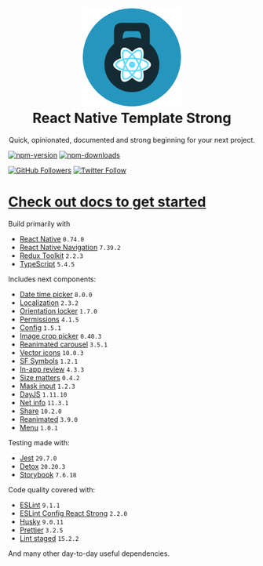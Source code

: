 <h1 align="center">
    <img src="./website/static/img/strong.png" alt="strong"/>
    <br/>
    React Native Template Strong
    <br/>
</h1>

<p align="center">
    Quick, opinionated, documented and strong beginning for your next project.
</p>

[![npm-version](https://img.shields.io/npm/v/react-native-template-strong)](https://www.npmjs.com/package/react-native-template-strong)
[![npm-downloads](https://img.shields.io/npm/dt/react-native-template-strong)](https://www.npmjs.com/package/react-native-template-strong)

[![GitHub Followers](https://img.shields.io/github/followers/svbutko?label=Follow%20%40svbutko&style=social)](https://github.com/svbutko)
[![Twitter Follow](https://img.shields.io/twitter/follow/svbutko?label=Follow%20%40svbutko&style=social)](https://twitter.com/svbutko)

# [Check out docs to get started](https://svbutko.github.io/react-native-template-strong/)

Build primarily with
- [React Native](https://reactnative.dev) `0.74.0`
- [React Native Navigation](https://wix.github.io/react-native-navigation/docs/before-you-start/) `7.39.2`
- [Redux Toolkit](https://redux-toolkit.js.org) `2.2.3`
- [TypeScript](https://www.typescriptlang.org) `5.4.5`

Includes next components:
- [Date time picker](https://github.com/react-native-datetimepicker/datetimepicker) `8.0.0`
- [Localization](https://github.com/stefalda/ReactNativeLocalization) `2.3.2`
- [Orientation locker](https://github.com/wonday/react-native-orientation-locker) `1.7.0`
- [Permissions](https://github.com/zoontek/react-native-permissions) `4.1.5`
- [Config](https://github.com/luggit/react-native-config) `1.5.1`
- [Image crop picker](https://github.com/ivpusic/react-native-image-crop-picker) `0.40.3`
- [Reanimated carousel](https://github.com/dohooo/react-native-reanimated-carousel) `3.5.1`
- [Vector icons](https://github.com/oblador/react-native-vector-icons) `10.0.3`
- [SF Symbols](https://github.com/birkir/react-native-sfsymbols) `1.2.1`
- [In-app review](https://github.com/MinaSamir11/react-native-in-app-review) `4.3.3`
- [Size matters](https://github.com/nirsky/react-native-size-matters) `0.4.2`
- [Mask input](https://github.com/CaioQuirinoMedeiros/react-native-mask-input) `1.2.3`
- [DayJS](https://github.com/iamkun/dayjs/) `1.11.10`
- [Net info](https://github.com/react-native-netinfo/react-native-netinfo) `11.3.1`
- [Share](https://github.com/react-native-share/react-native-share) `10.2.0`
- [Reanimated](https://github.com/software-mansion/react-native-reanimated) `3.9.0`
- [Menu](https://github.com/react-native-menu/menu) `1.0.1`

Testing made with:
- [Jest](https://github.com/facebook/jest) `29.7.0`
- [Detox](https://github.com/wix/Detox) `20.20.3`
- [Storybook](https://storybook.js.org/tutorials/intro-to-storybook/react-native/en/get-started/) `7.6.18`

Code quality covered with:
- [ESLint](https://github.com/eslint/eslint) `9.1.1`
- [ESLint Config React Strong](https://github.com/svbutko/eslint-config-react-strong) `2.2.0`
- [Husky](https://github.com/typicode/husky) `9.0.11`
- [Prettier](https://github.com/prettier/prettier) `3.2.5`
- [Lint staged](https://github.com/okonet/lint-staged) `15.2.2`

And many other day-to-day useful dependencies.
